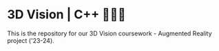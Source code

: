 # 3D Vision | C++ 👨🏻‍💻
This is the repository for our 3D Vision coursework - Augmented Reality project ('23-24).
